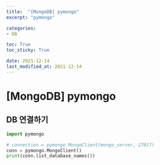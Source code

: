 ```yaml
---
title:  "[MongoDB] pymongo"
excerpt: "pymongo"

categories:
- DB

toc: True
toc_sticky: True

date: 2021-12-14
last_modified_at: 2021-12-14
---
```


# [MongoDB] pymongo

## DB 연결하기

```python
import pymongo

# connection = pymongo.MongoClient(mongo_server, 27017)
conn = pymongo.MongoClient()
print(conn.list_database_names())
```